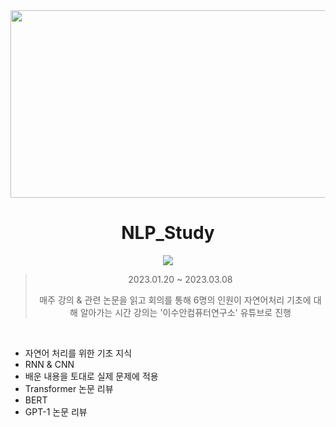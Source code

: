 <div align=center>

<img src="https://wordpress.deeplearning.ai/wp-content/uploads/2022/10/NLP-Social-Graphic-Cover-VF.png" width="600" height="300"/>

<br>

# NLP_Study
<a href="https://www.youtube.com/watch?v=2e9wnwuAVv0&list=PL7ZVZgsnLwEEoHQAElEPg7l7T6nt25I3N&index=1"><img src="https://img.shields.io/badge/NLP_Study-FF0000?style=flat-square&logo=YouTube&logoColor=white&link=https://www.youtube.com/watch?v=2e9wnwuAVv0&list=PL7ZVZgsnLwEEoHQAElEPg7l7T6nt25I3N&index=1"/></a>
>2023.01.20 ~ 2023.03.08
>
>매주 강의 & 관련 논문을 읽고 회의를 통해 6명의 인원이 자연어처리 기초에 대해 알아가는 시간
>강의는 '이수안컴퓨터연구소' 유튜브로 진행
</div>

<br>

* 자연어 처리를 위한 기초 지식
* RNN & CNN
* 배운 내용을 토대로 실제 문제에 적용
* Transformer 논문 리뷰
* BERT
* GPT-1 논문 리뷰
